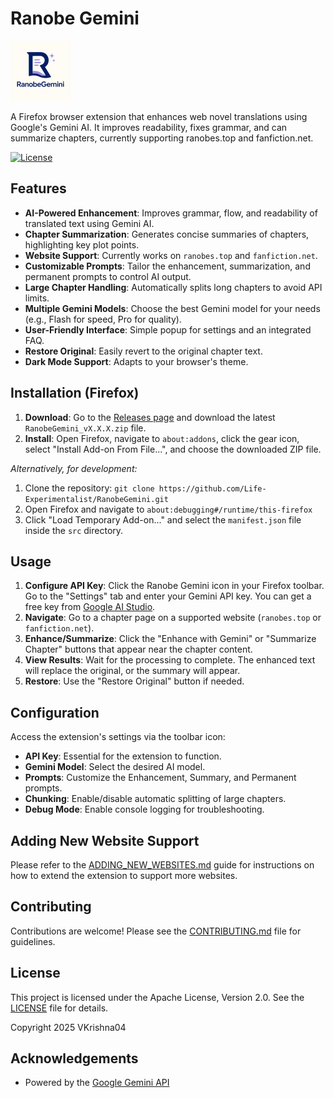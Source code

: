 # Ranobe Gemini

![Ranobe Gemini Logo](src/icons/logo-light-96.png)

A Firefox browser extension that enhances web novel translations using Google's Gemini AI. It improves readability, fixes grammar, and can summarize chapters, currently supporting ranobes.top and fanfiction.net.

[![License](https://img.shields.io/badge/License-Apache_2.0-blue.svg)](https://opensource.org/licenses/Apache-2.0)

## Features

*   **AI-Powered Enhancement**: Improves grammar, flow, and readability of translated text using Gemini AI.
*   **Chapter Summarization**: Generates concise summaries of chapters, highlighting key plot points.
*   **Website Support**: Currently works on `ranobes.top` and `fanfiction.net`.
*   **Customizable Prompts**: Tailor the enhancement, summarization, and permanent prompts to control AI output.
*   **Large Chapter Handling**: Automatically splits long chapters to avoid API limits.
*   **Multiple Gemini Models**: Choose the best Gemini model for your needs (e.g., Flash for speed, Pro for quality).
*   **User-Friendly Interface**: Simple popup for settings and an integrated FAQ.
*   **Restore Original**: Easily revert to the original chapter text.
*   **Dark Mode Support**: Adapts to your browser's theme.

## Installation (Firefox)

1.  **Download**: Go to the [Releases page](https://github.com/Life-Experimentalist/RanobeGemini/releases) and download the latest `RanobeGemini_vX.X.X.zip` file.
2.  **Install**: Open Firefox, navigate to `about:addons`, click the gear icon, select "Install Add-on From File...", and choose the downloaded ZIP file.

*Alternatively, for development:*
1. Clone the repository: `git clone https://github.com/Life-Experimentalist/RanobeGemini.git`
2. Open Firefox and navigate to `about:debugging#/runtime/this-firefox`
3. Click "Load Temporary Add-on..." and select the `manifest.json` file inside the `src` directory.

## Usage

1.  **Configure API Key**: Click the Ranobe Gemini icon in your Firefox toolbar. Go to the "Settings" tab and enter your Gemini API key. You can get a free key from [Google AI Studio](https://makersuite.google.com/app/apikey).
2.  **Navigate**: Go to a chapter page on a supported website (`ranobes.top` or `fanfiction.net`).
3.  **Enhance/Summarize**: Click the "Enhance with Gemini" or "Summarize Chapter" buttons that appear near the chapter content.
4.  **View Results**: Wait for the processing to complete. The enhanced text will replace the original, or the summary will appear.
5.  **Restore**: Use the "Restore Original" button if needed.

## Configuration

Access the extension's settings via the toolbar icon:

*   **API Key**: Essential for the extension to function.
*   **Gemini Model**: Select the desired AI model.
*   **Prompts**: Customize the Enhancement, Summary, and Permanent prompts.
*   **Chunking**: Enable/disable automatic splitting of large chapters.
*   **Debug Mode**: Enable console logging for troubleshooting.

## Adding New Website Support

Please refer to the [ADDING_NEW_WEBSITES.md](ADDING_NEW_WEBSITES.md) guide for instructions on how to extend the extension to support more websites.

## Contributing

Contributions are welcome! Please see the [CONTRIBUTING.md](CONTRIBUTING.md) file for guidelines.

## License

This project is licensed under the Apache License, Version 2.0. See the [LICENSE](LICENSE) file for details.

Copyright 2025 VKrishna04

## Acknowledgements

*   Powered by the [Google Gemini API](https://ai.google.dev/)